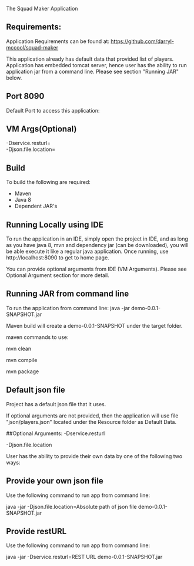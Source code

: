 The Squad Maker Application

## Requirements:<br/>
Application Requirements can be found at:
https://github.com/darryl-mccool/squad-maker

This application already has default data that provided list of players.
Application has embedded tomcat server, hence user has the ability to run application jar
from a command line. Please see section "Running JAR" below.

## Port 8090 <br/>
Default Port to access this application:

## VM Args(Optional)<br/>
-Dservice.resturl=<BR/>
-Djson.file.location=

## Build<br/>
To build the following are required:
- Maven
- Java 8
- Dependent JAR's

## Running Locally using IDE<br/>
To run the application in an IDE, simply open the project in IDE, and as long as
you have java 8, mvn and dependency jar (can be downloaded), you will be able execute it
like a regular java application. Once running, use http://localhost:8090 to get to home page.

You can provide optional arguments from IDE (VM Arguments). Please see Optional Argument section for more detail.

## Running JAR from command line<br/>
To run the application from command line: java -jar demo-0.0.1-SNAPSHOT.jar

Maven build will create a demo-0.0.1-SNAPSHOT under the target folder.

maven commands to use:

mvn clean

mvn compile

mvn package

## Default json file<br/>

Project has a default json file that it uses.
 
If optional arguments are not provided, then the application will use file "json/players.json"
located under the Resource folder as Default Data.

##Optional Arguments:
-Dservice.resturl

-Djson.file.location


User has the ability to provide their own data by one of the following two ways:<br/>
## Provide your own json file<br/>
Use the following command to run app from command line:

java -jar -Djson.file.location=Absolute path of json file demo-0.0.1-SNAPSHOT.jar

## Provide restURL <br/>
Use the following command to run app from command line:

java -jar -Dservice.resturl=REST URL demo-0.0.1-SNAPSHOT.jar

